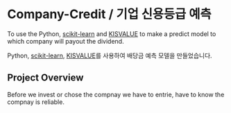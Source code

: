 # Company-Credit / 기업 신용등급 예측

To use the Python, [scikit-learn](https://scikit-learn.org/stable/about.html#citing-scikit-learn) and [KISVALUE](https://www.kisvalue.com/web/index.jsp) to make a predict model to which company will payout the dividend.

Python, [scikit-learn](https://scikit-learn.org/stable/about.html#citing-scikit-learn), [KISVALUE](https://www.kisvalue.com/web/index.jsp)를 사용하여 배당금 예측 모델을 만들었습니다.

## Project Overview
Before we invest or chose the compnay we have to entrie, have to know the compnay is reliable.
